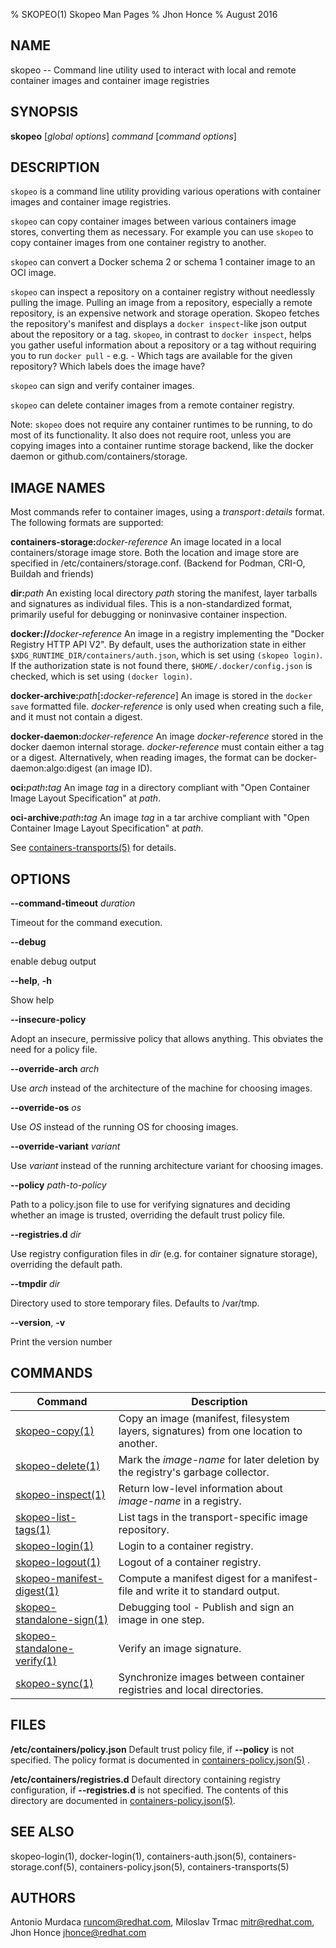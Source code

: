 % SKOPEO(1) Skopeo Man Pages
% Jhon Honce
% August 2016
## NAME
skopeo -- Command line utility used to interact with local and remote container images and container image registries

## SYNOPSIS
**skopeo** [_global options_] _command_ [_command options_]

## DESCRIPTION
`skopeo` is a command line utility providing various operations with container images and container image registries.

`skopeo` can copy container images between various containers image stores, converting them as necessary.  For example you can use `skopeo` to copy container images from one container registry to another.

`skopeo` can convert a Docker schema 2 or schema 1 container image to an OCI image.

`skopeo` can inspect a repository on a container registry without needlessly pulling the image. Pulling an image from a repository, especially a remote repository, is an expensive network and storage operation. Skopeo fetches the repository's manifest and displays a `docker inspect`-like json output about the repository or a tag. `skopeo`, in contrast to `docker inspect`, helps you gather useful information about a repository or a tag without requiring you to run `docker pull` - e.g. - Which tags are available for the given repository? Which labels does the image have?

`skopeo` can sign and verify container images.

`skopeo` can delete container images from a remote container registry.

Note: `skopeo` does not require any container runtimes to be running, to do most of
its functionality.  It also does not require root, unless you are copying images into a container runtime storage backend, like the docker daemon or github.com/containers/storage.

## IMAGE NAMES
Most commands refer to container images, using a _transport_`:`_details_ format. The following formats are supported:

  **containers-storage:**_docker-reference_
  An image located in a local containers/storage image store.  Both the location and image store are specified in /etc/containers/storage.conf. (Backend for Podman, CRI-O, Buildah and friends)

  **dir:**_path_
  An existing local directory _path_ storing the manifest, layer tarballs and signatures as individual files. This is a non-standardized format, primarily useful for debugging or noninvasive container inspection.

  **docker://**_docker-reference_
  An image in a registry implementing the "Docker Registry HTTP API V2". By default, uses the authorization state in either `$XDG_RUNTIME_DIR/containers/auth.json`, which is set using `(skopeo login)`. If the authorization state is not found there, `$HOME/.docker/config.json` is checked, which is set using `(docker login)`.

  **docker-archive:**_path_[**:**_docker-reference_]
  An image is stored in the `docker save` formatted file.  _docker-reference_ is only used when creating such a file, and it must not contain a digest.

  **docker-daemon:**_docker-reference_
  An image _docker-reference_ stored in the docker daemon internal storage.  _docker-reference_ must contain either a tag or a digest.  Alternatively, when reading images, the format can be docker-daemon:algo:digest (an image ID).

  **oci:**_path_**:**_tag_
  An image _tag_ in a directory compliant with "Open Container Image Layout Specification" at _path_.

  **oci-archive:**_path_**:**_tag_
  An image _tag_ in a tar archive compliant with "Open Container Image Layout Specification" at _path_.

See [containers-transports(5)](https://github.com/containers/image/blob/master/docs/containers-transports.5.md) for details.

## OPTIONS

**--command-timeout** _duration_

Timeout for the command execution.

**--debug**

enable debug output

**--help**, **-h**

Show help

**--insecure-policy**

Adopt an insecure, permissive policy that allows anything. This obviates the need for a policy file.

**--override-arch** _arch_

Use _arch_ instead of the architecture of the machine for choosing images.

**--override-os** _os_

Use _OS_ instead of the running OS for choosing images.

**--override-variant** _variant_

Use _variant_ instead of the running architecture variant for choosing images.

**--policy** _path-to-policy_

Path to a policy.json file to use for verifying signatures and deciding whether an image is trusted, overriding the default trust policy file.

**--registries.d** _dir_

Use registry configuration files in _dir_ (e.g. for container signature storage), overriding the default path.

**--tmpdir** _dir_

Directory used to store temporary files. Defaults to /var/tmp.

**--version**, **-v**

Print the version number

## COMMANDS

| Command                                   | Description                                                                    |
| ----------------------------------------- | ------------------------------------------------------------------------------ |
| [skopeo-copy(1)](skopeo-copy.1.md)        | Copy an image (manifest, filesystem layers, signatures) from one location to another. |
| [skopeo-delete(1)](skopeo-delete.1.md)    | Mark the _image-name_ for later deletion by the registry's garbage collector.  |
| [skopeo-inspect(1)](skopeo-inspect.1.md)  | Return low-level information about _image-name_ in a registry.                 |
| [skopeo-list-tags(1)](skopeo-list-tags.1.md)  | List tags in the transport-specific image repository.                      |
| [skopeo-login(1)](skopeo-login.1.md)  | Login to a container registry. |
| [skopeo-logout(1)](skopeo-logout.1.md)  | Logout of a container registry. |
| [skopeo-manifest-digest(1)](skopeo-manifest-digest.1.md)    | Compute a manifest digest for a manifest-file and write it to standard output. |
| [skopeo-standalone-sign(1)](skopeo-standalone-sign.1.md)    | Debugging tool - Publish and sign an image in one step.      |
| [skopeo-standalone-verify(1)](skopeo-standalone-verify.1.md)| Verify an image signature.                                   |
| [skopeo-sync(1)](skopeo-sync.1.md)| Synchronize images between container registries and local directories.                 |

## FILES
  **/etc/containers/policy.json**
  Default trust policy file, if **--policy** is not specified.
  The policy format is documented in [containers-policy.json(5)](https://github.com/containers/image/blob/master/docs/containers-policy.json.5.md) .

  **/etc/containers/registries.d**
  Default directory containing registry configuration, if **--registries.d** is not specified.
  The contents of this directory are documented in [containers-policy.json(5)](https://github.com/containers/image/blob/master/docs/containers-policy.json.5.md).

## SEE ALSO
skopeo-login(1), docker-login(1), containers-auth.json(5), containers-storage.conf(5), containers-policy.json(5), containers-transports(5)

## AUTHORS

Antonio Murdaca <runcom@redhat.com>, Miloslav Trmac <mitr@redhat.com>, Jhon Honce <jhonce@redhat.com>
